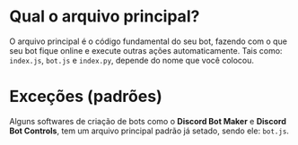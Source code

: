 # Qual o arquivo principal?

O arquivo principal é o código fundamental do seu bot, fazendo com o que seu bot fique online e execute outras ações automaticamente. Tais como: `index.js`, `bot.js` e `index.py`, depende do nome que você colocou.

# Exceções (padrões)

Alguns softwares de criação de bots como o **Discord Bot Maker** e **Discord Bot Controls**, tem um arquivo principal padrão já setado, sendo ele: ``bot.js``.
